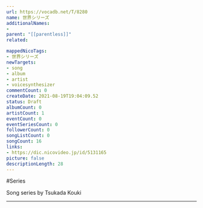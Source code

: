 ```yaml
---
url: https://vocadb.net/T/8280
name: 世界シリーズ
additionalNames: 
- 
parent: "[[parentless]]"
related:

mappedNicoTags:
- 世界シリーズ
newTargets:
- song
- album
- artist
- voicesynthesizer
commentCount: 0
createDate: 2021-08-19T19:04:09.52
status: Draft
albumCount: 0
artistCount: 1
eventCount: 0
eventSeriesCount: 0
followerCount: 0
songListCount: 0
songCount: 16
links: 
- https://dic.nicovideo.jp/id/5131165
picture: false
descriptionLength: 28
---
```


#Series

Song series by Tsukada Kouki

---

